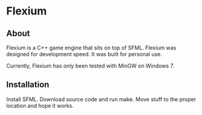 Flexium
=======

About
-----

Flexium is a C++ game engine that sits on top of SFML.
Flexium was designed for development speed.
It was built for personal use.

Currently, Flexium has only been tested with MinGW on Windows 7.

Installation
------------

Install SFML.
Download source code and run make.
Move stuff to the proper location and hope it works.